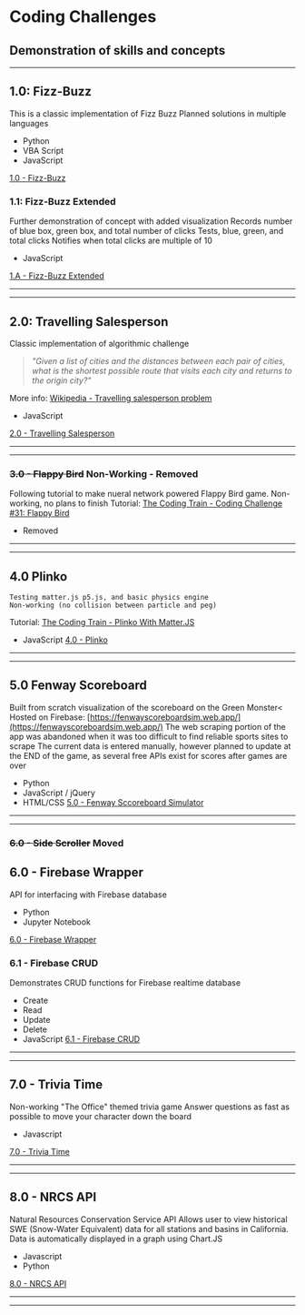 # Coding Challenges
## Demonstration of skills and concepts
----

## 1.0: Fizz-Buzz
This is a classic implementation of Fizz Buzz
Planned solutions in multiple languages
+   Python
+   VBA Script
+   JavaScript

[1.0 - Fizz-Buzz](/1_FizzBuzz)



### 1.1: Fizz-Buzz Extended
Further demonstration of concept with added visualization
Records number of blue box, green box, and total number of clicks
Tests, blue, green, and total clicks
Notifies when total clicks are multiple of 10 
+   JavaScript 

[1.A - Fizz-Buzz Extended](1_FizzBuzz/1A_Fizzbuzz_Extended)

---

---


## 2.0: Travelling Salesperson
Classic implementation of algorithmic challenge

>*"Given a list of cities and the distances between each pair of cities, what is the shortest possible route that visits each city and returns to the origin city?"*

More info: [Wikipedia - Travelling salesperson problem](https://en.wikipedia.org/wiki/Travelling_salesman_problem)
+   JavaScript

[2.0 - Travelling Salesperson](2_TravellingSales)

---

---


### ~~3.0 - Flappy Bird~~ Non-Working - Removed
Following tutorial to make nueral network powered Flappy Bird game. Non-working, no plans to finish
Tutorial: [The Coding Train - Coding Challenge #31: Flappy Bird](https://www.youtube.com/watch?v=cXgA1d_E-jY)
+   Removed

---

---

## 4.0 Plinko
    Testing matter.js p5.js, and basic physics engine 
    Non-working (no collision between particle and peg)
Tutorial: [The Coding Train - Plinko With Matter.JS](https://www.youtube.com/watch?v=KakpnfDv_f0)
+   JavaScript
[4.0 - Plinko](4_Plinko)

---

---

## 5.0 Fenway Scoreboard
Built from scratch visualization of the scoreboard on the Green Monster<
Hosted on Firebase: [https://fenwayscoreboardsim.web.app/](https://fenwayscoreboardsim.web.app/)
The web scraping portion of the app was abandoned when it was too difficult to find reliable sports sites to scrape
The current data is entered manually, however planned to update at the END of the game, as several free APIs exist for scores after games are over
+   Python
+   JavaScript / jQuery
+   HTML/CSS
[5.0 - Fenway Sccoreboard Simulator](5_Fenway_Scoreboard)

---

---
### ~~6.0 - Side Scroller~~ Moved
## 6.0 - Firebase Wrapper
API for interfacing with Firebase database
+ Python
+ Jupyter Notebook

[6.0 - Firebase Wrapper](6_Firebase_Wrapper)

### 6.1 - Firebase CRUD
Demonstrates CRUD functions for Firebase realtime database
+ Create
+ Read
+ Update
+ Delete
+ JavaScript
[6.1 - Firebase CRUD](6_Firebase_Wrapper/6_1_Firebase_Wrapper_CRUD)

---

---

## 7.0 - Trivia Time
Non-working "The Office" themed trivia game
Answer questions as fast as possible to move your character down the board
+ Javascript

[7.0 - Trivia Time](7_Trivia_Time)

---

---

## 8.0 - NRCS API
Natural Resources Conservation Service API
Allows user to view historical SWE (Snow-Water Equivalent) data for all stations and basins in California. Data is automatically displayed in a graph using Chart.JS
+ Javascript
+ Python

[8.0 - NRCS API](8_NRCS_API)

---

---
